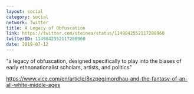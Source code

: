 ```yaml
---
layout: social
category: social
network: Twitter
title: A Legacy of Obfuscation
link: https://twitter.com/steinea/status/1149842552117288960
twitterID: 1149842552117288960
date: 2019-07-12
---
```


"a legacy of obfuscation, designed specifically to play into the biases of early ethnonationalist scholars, artists, and politics"

<https://www.vice.com/en/article/8xzpeg/mordhau-and-the-fantasy-of-an-all-white-middle-ages>
